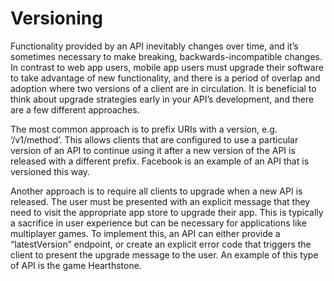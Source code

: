 # Versioning

Functionality provided by an API inevitably changes over time, and it’s sometimes necessary to make breaking, backwards-incompatible changes. In contrast to web app users, mobile app users must upgrade their software to take advantage of new functionality, and there is a period of overlap and adoption where two versions of a client are in circulation. It is beneficial to think about upgrade strategies early in your API’s development, and there are a few different approaches.

The most common approach is to prefix URIs with a version, e.g. ‘/v1/method’. This allows clients that are configured to use a particular version of an API to continue using it after a new version of the API is released with a different prefix. Facebook is an example of an API that is versioned this way.

Another approach is to require all clients to upgrade when a new API is released. The user must be presented with an explicit message that they need to visit the appropriate app store to upgrade their app. This is typically a sacrifice in user experience but can be necessary for applications like multiplayer games. To implement this, an API can either provide a “latestVersion” endpoint, or create an explicit error code that triggers the client to present the upgrade message to the user. An example of this type of API is the game Hearthstone. 